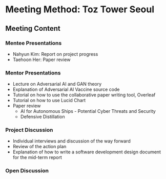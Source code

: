 # Meeting Method: Toz Tower Seoul

## Meeting Content
### Mentee Presentations
- Nahyun Kim: Report on project progress
- Taehoon Her: Paper review
### Mentor Presentations
- Lecture on Adversarial AI and GAN theory
- Explanation of Adversarial AI Vaccine source code
- Tutorial on how to use the collaborative paper writing tool, Overleaf
- Tutorial on how to use Lucid Chart
- Paper review
  - AI for Autonomous Ships - Potential Cyber Threats and Security
  - Defensive Distillation
### Project Discussion
- Individual interviews and discussion of the way forward
- Review of the action plan
- Explanation of how to write a software development design document for the mid-term report
### Open Discussion
